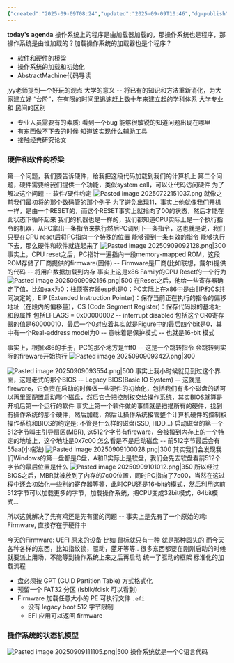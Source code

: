 ```yaml
---
{"created":"2025-09-09T08:24","updated":"2025-09-09T10:46","dg-publish":true,"permalink":"/Operating System/NJU OS Operating System Design and Implementation/Lecture 09 操作系统的状态机模型/","dgPassFrontmatter":true,"noteIcon":""}
---
```


**today's agenda**
操作系统上的程序是由加载器加载的，那操作系统也是程序，那操作系统是由谁加载的？加载操作系统的加载器也是个程序？
- 软件和硬件的桥梁
- 操作系统的加载和初始化
- AbstractMachine代码导读

jyy老师提到一个好玩的观点
大学的意义 -- 将已有的知识和方法重新消化，为大家建立好 “台阶”，在有限的时间里迅速赶上数十年来建立起的学科体系
大学专业 和 民间的区别 
- 专业人员需要有的素质: 看到一个bug 能够很敏锐的知道问题出现在哪里
- 有东西做不下去的时候 知道该实现什么辅助工具
- 接触经典研究论文

### 硬件和软件的桥梁 
第一个问题，我们要告诉硬件，给我把这段代码加载到我们的计算机上
第二个问题，硬件需要给我们提供一个功能，类似system call，可以让代码访问硬件
为了解决这个问题 -- 软件/硬件约定
![Pasted image 20250722151037.png](/img/user/accessory/Pasted%20image%2020250722151037.png)
就像之前我们最初将的那个数码管的那个例子
为了避免出现11，事实上他就像我们开机一样，是由一个RESET的，而这个RESET事实上就指向了00的状态，然后才能在此状态下循环起来
我们的机器也是一样的，我们都知道CPU实际上是一个执行指令的机器，从PC拿出一条指令来执行然后PC调到下一条指令，这也就是说，我们只要在CPU reset后将PC指向一个特殊的位置 能够读到一条有效的指令 能够执行下去，那么硬件和软件就连起来了
![Pasted image 20250909092128.png|300](/img/user/accessory/Pasted%20image%2020250909092128.png)
事实上，CPU reset之后，PC指针一遍指向一段memory-mapped ROM，这段ROM存储了厂商提供的firmware(固件) -- Firmware是厂商(比如联想，戴尔)提供的代码 -- 将用户数据加载到内存
事实上这是x86 Family的CPU Reset的一个行为
![Pasted image 20250909092156.png|500](/img/user/accessory/Pasted%20image%2020250909092156.png)
在Reset之后，他给一些寄存器确定了值，比如eax为0；栈顶寄存器esp也是0；PC实际上在x86中是由EIP和CS共同决定的，EIP (Extended Instruction Pointer)：保存当前正在执行的指令的偏移地址（在段内的偏移量），CS (Code Segment Register)：保存代码段的基地址和段属性
包括EFLAGS = 0x00000002 -- interrupt disabled
包括这个CR0寄存器的值是60000010，最后一个0对应着其实就是Figure中的最后四个bit是0，其中有一个Real-address model为0 -- 意味着是保护模式 -- 也就是16-bit 模式

事实上，根据x86的手册，PC的那个地方是ffff0 -- 这是一个跳转指令 会跳转到实际的fireware开始执行
![Pasted image 20250909093427.png|300](/img/user/accessory/Pasted%20image%2020250909093427.png)

![Pasted image 20250909093554.png|500](/img/user/accessory/Pasted%20image%2020250909093554.png)
事实上我小时候就见到过这个界面，这是老式的那个BIOS -- Legacy BIOS(Basic IO System) -- 这就是fireware，它负责在启动的时候做一些硬件的初始化，包括我们有多个磁盘的话可以再里面配置启动哪个磁盘，然后它会把控制权交给操作系统，其实BIOS就算是开机后第一个运行的软件
事实上第一个软件做的事情就是扫描所有的硬件，找到有操作系统的那个硬件，然后加载，然后让操作系统接管整个计算机硬件的控制权
操作系统和BIOS的约定是: 不管是什么样的磁盘(SSD, HDD...) 启动磁盘的第一个512字节叫主引导扇区(MBR), 这512个字节有fireware，会被搬到内存上的一个特定的地址上，这个地址是0x7c00
怎么看是不是启动磁盘 -- 前512字节最后会有55aa(小端法)
![Pasted image 20250909100028.png|300](/img/user/accessory/Pasted%20image%2020250909100028.png)
其实我们会发现我们Windows的第一盘都是C盘，A和B实际上是软盘，我们会先去软盘看前512个字节的最后位置是什么
![Pasted image 20250909101012.png|350](/img/user/accessory/Pasted%20image%2020250909101012.png)
所以经过BIOS之后，MBR就被放到了内存的7c00位置，同时PC指向了7c00，当然在这过程中还会初始化一些别的寄存器等等，此时CPU还是16-bit的模式，然后利用这前512字节可以加载更多的字节，加载操作系统，把CPU变成32bit模式，64bit模式...

所以这就解决了先有鸡还是先有蛋的问题 -- 事实上是先有了一个原始的鸡: Firmware, 直接存在于硬件中

今天的Firmware: UEFI
原来的设备 比如 鼠标就只有一种 就是那种圆头的 而今天 各种各样的东西，比如指纹锁，驱动，蓝牙等等.. 很多东西都要在刚刚启动的时候就要派上用场，不能等到操作系统上来之后再启动
统一了驱动的框架
标准化的加载流程
- 盘必须按 GPT (GUID Partition Table) 方式格式化
- 预留一个 FAT32 分区 (lsblk/fdisk 可以看到)
- Firmware 加载任意大小的 PE 可执行文件 `.efi`
    - 没有 legacy boot 512 字节限制
    - EFI 应用可以返回 firmware

### 操作系统的状态机模型
![Pasted image 20250909111105.png|500](/img/user/accessory/Pasted%20image%2020250909111105.png)
操作系统就是一个C语言代码
